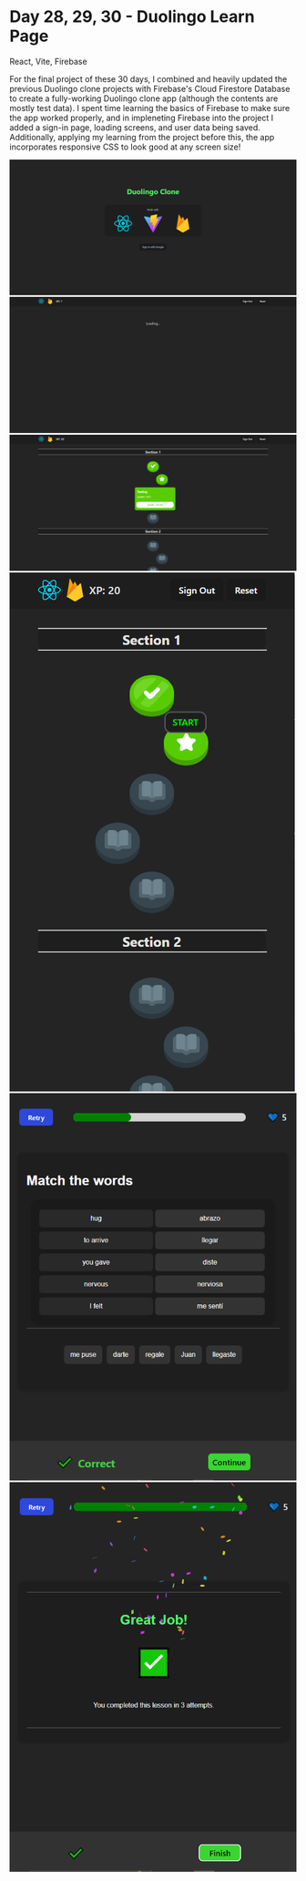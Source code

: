 # Day 28, 29, 30 - Duolingo Learn Page

React, Vite, Firebase

For the final project of these 30 days, I combined and heavily updated the previous Duolingo clone projects with Firebase's Cloud Firestore Database to create a fully-working Duolingo clone app (although the contents are mostly test data). I spent time learning the basics of Firebase to make sure the app worked properly, and in impleneting Firebase into the project I added a sign-in page, loading screens, and user data being saved. 
Additionally, applying my learning from the project before this, the app incorporates responsive CSS to look good at any screen size!

![Sign-In Page](readme_preview.png)
![Loading the Learn Page](readme_preview_1.png)
![Learn Page on Desktop](readme_preview_2.png)
![Learn Page on Mobile](readme_preview_3.png)
![Lesson page on Mobile](readme_preview_4.png)
![alt text](readme_preview_5.png "Lesson Complete on Mobile")